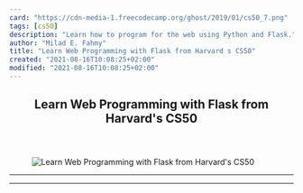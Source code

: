```yaml
---
card: "https://cdn-media-1.freecodecamp.org/ghost/2019/01/cs50_7.png"
tags: [cs50]
description: "Learn how to program for the web using Python and Flask."
author: "Milad E. Fahmy"
title: "Learn Web Programming with Flask from Harvard s CS50"
created: "2021-08-16T10:08:25+02:00"
modified: "2021-08-16T10:08:25+02:00"
---
```

<div class="site-wrapper">
<main id="site-main" class="site-main outer">
<div class="inner">
<article class="post-full post tag-cs50 tag-flask tag-web-development tag-youtube ">
<header class="post-full-header">
<h1 class="post-full-title">Learn Web Programming with Flask from Harvard's CS50</h1>
</header>
<figure class="post-full-image">
<picture>
<source media="(max-width: 700px)" sizes="1px" srcset="data:image/gif;base64,R0lGODlhAQABAIAAAAAAAP///yH5BAEAAAAALAAAAAABAAEAAAIBRAA7 1w">
<source media="(min-width: 701px)" sizes="(max-width: 800px) 400px,
(max-width: 1170px) 700px,
1400px" srcset="https://cdn-media-1.freecodecamp.org/ghost/2019/01/cs50_7.png 300w,
https://cdn-media-1.freecodecamp.org/ghost/2019/01/cs50_7.png 600w,
https://cdn-media-1.freecodecamp.org/ghost/2019/01/cs50_7.png 1000w,
https://cdn-media-1.freecodecamp.org/ghost/2019/01/cs50_7.png 2000w">
<img onerror="this.style.display='none'" src="https://cdn-media-1.freecodecamp.org/ghost/2019/01/cs50_7.png" alt="Learn Web Programming with Flask from Harvard's CS50">
</picture>
</figure>
<section class="post-full-content">
<div class="post-content">
</div>
<hr>
<hr>
</section>
</article>
</div>
</main>
</div>
<!-- Google Tag Manager (noscript) -->
<!-- End Google Tag Manager (noscript) -->
